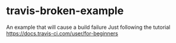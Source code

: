 # travis-broken-example

An example that will cause a build failure
Just following the tutorial
https://docs.travis-ci.com/user/for-beginners

